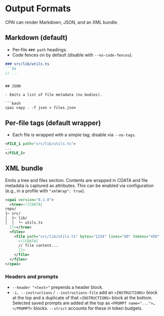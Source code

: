 # Output Formats

CPAI can render Markdown, JSON, and an XML bundle.

## Markdown (default)
- Per‑file `### path` headings.
- Code fences on by default (disable with `--no-code-fences`).

```md
### src/lib/utils.ts
```ts
// ...
```
```

## JSON

- Emits a list of file metadata (no bodies).

```bash
cpai copy . -f json > files.json
```

## Per‑file tags (default wrapper)

- Each file is wrapped with a simple tag; disable via `--no-tags`.

```xml
<FILE_1 path="src/lib/utils.ts">
...
</FILE_1>
```

## XML bundle

Emits a tree and files section. Contents are wrapped in CDATA and file metadata is captured as attributes. This can be enabled via configuration (e.g., in a profile with `"xmlWrap": true`).

```xml
<cpai version="0.1.0">
  <tree><![CDATA[
repo/
├─ src/
│  ├─ lib/
│  │  └─ utils.ts
  ]]></tree>
  <files>
    <file path="src/lib/utils.ts" bytes="1234" lines="80" tokens="450" language="ts">
      <![CDATA[
      // file content...
      ]]>
    </file>
  </files>
</cpai>
```

### Headers and prompts

- `--header "<text>"` prepends a header block.
- `-i, --instructions` / `--instructions-file` add an `<INSTRUCTIONS>` block at the top and a duplicate of that `<INSTRUCTIONS>` block at the bottom. Selected saved prompts are added at the top as `<PROMPT name="...">…</PROMPT>` blocks. `--strict` accounts for these in token budgets.
